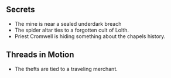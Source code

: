 ## Secrets
- The mine is near a sealed underdark breach
- The spider altar ties to a forgotten cult of Lolth.
- Priest Cromwell is hiding something about the chapels history.

## Threads in Motion
- The thefts are tied to a traveling merchant.